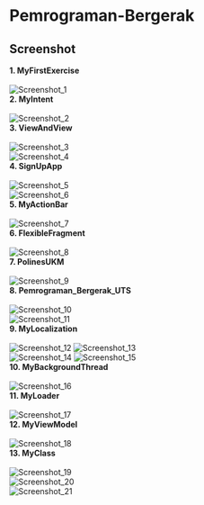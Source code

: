 # Pemrograman-Bergerak

<h2>Screenshot</h2>

<b>1. MyFirstExercise</b><br><br>
![Screenshot_1](MyFirstExercise/Screenshot/Screen%20Shot%202019-09-08%20at%2012.07.33.png)<br>
<b>2. MyIntent</b><br><br>
![Screenshot_2](MyIntent/Screenshot/Screen%20Shot%202019-09-10%20at%2018.26.41.png)<br>
<b>3. ViewAndView</b><br><br>
![Screenshot_3](ViewAndView/Screenshot/Screen%20Shot%202019-09-23%20at%2010.42.06.png)<br>
![Screenshot_4](ViewAndView/Screenshot/Screen%20Shot%202019-09-23%20at%2010.42.14.png)<br>
<b>4. SignUpApp</b><br><br>
![Screenshot_5](SignUpApp/Screenshot/Screen%20Shot%202019-10-26%20at%2023.01.19.png)<br>
![Screenshot_6](SignUpApp/Screenshot/Screen%20Shot%202019-10-26%20at%2023.01.36.png)<br>
<b>5. MyActionBar</b><br><br>
![Screenshot_7](MyActionBar/Screenshot/Screen%20Shot%202019-11-12%20at%2014.32.57.png)<br>
<b>6. FlexibleFragment</b><br><br>
![Screenshot_8](FlexibleFragment/Screenshot/Screen%20Shot%202019-11-12%20at%2014.31.45.png)<br>
<b>7. PolinesUKM</b><br><br>
![Screenshot_9](PolinesUKM/Screenshot/Screen%20Shot%202019-10-26%20at%2022.48.25.png)<br>
<b>8. Pemrograman_Bergerak_UTS</b><br><br>
![Screenshot_10](Pemrograman_Bergerak_UTS/Screenshot/Screen%20Shot%202019-11-11%20at%2013.11.03.png)<br>
![Screenshot_11](Pemrograman_Bergerak_UTS/Screenshot/Screen%20Shot%202019-11-11%20at%2013.11.09.png)<br>
<b>9. MyLocalization</b><br><br>
![Screenshot_12](MyLocalization/Screenshot/Screen%20Shot%202019-11-20%20at%2009.46.26.png)
![Screenshot_13](MyLocalization/Screenshot/Screen%20Shot%202019-11-20%20at%2009.46.33.png)<br>
![Screenshot_14](MyLocalization/Screenshot/Screen%20Shot%202019-11-20%20at%2009.47.24.png)
![Screenshot_15](MyLocalization/Screenshot/Screen%20Shot%202019-11-20%20at%2009.47.29.png)<br>
<b>10. MyBackgroundThread</b><br><br>
![Screenshot_16](BackgroundThread/Screenshot/Screen%20Shot%202020-01-01%20at%2017.36.06.png)<br>
<b>11. MyLoader</b><br><br>
![Screenshot_17](MyLoader/Screenshot/Screen%20Shot%202020-01-01%20at%2017.38.32.png)<br>
<b>12. MyViewModel</b><br><br>
![Screenshot_18](MyViewHolder/Screenshot/Screen%20Shot%202020-01-01%20at%2017.42.16.png)<br>
<b>13. MyClass</b><br><br>
![Screenshot_19](MyClass/Screenshot/Screen%20Shot%202020-01-01%20at%2017.46.36.png )<br>
![Screenshot_20](MyClass/Screenshot/Screen%20Shot%202020-01-01%20at%2017.47.43.png )<br>
![Screenshot_21](MyClass/Screenshot/Screen%20Shot%202020-01-01%20at%2017.47.59.png)<br>
